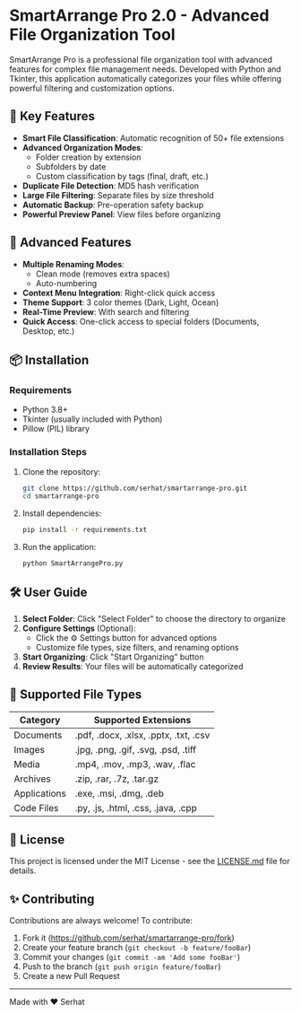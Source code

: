 # SmartArrange Pro 2.0 - Advanced File Organization Tool


SmartArrange Pro is a professional file organization tool with advanced features for complex file management needs. Developed with Python and Tkinter, this application automatically categorizes your files while offering powerful filtering and customization options.

## 🌟 Key Features

- **Smart File Classification**: Automatic recognition of 50+ file extensions
- **Advanced Organization Modes**:
  - Folder creation by extension
  - Subfolders by date
  - Custom classification by tags (final, draft, etc.)
- **Duplicate File Detection**: MD5 hash verification
- **Large File Filtering**: Separate files by size threshold
- **Automatic Backup**: Pre-operation safety backup
- **Powerful Preview Panel**: View files before organizing

## 🚀 Advanced Features

- **Multiple Renaming Modes**:
  - Clean mode (removes extra spaces)
  - Auto-numbering
- **Context Menu Integration**: Right-click quick access
- **Theme Support**: 3 color themes (Dark, Light, Ocean)
- **Real-Time Preview**: With search and filtering
- **Quick Access**: One-click access to special folders (Documents, Desktop, etc.)

## 📦 Installation

### Requirements
- Python 3.8+
- Tkinter (usually included with Python)
- Pillow (PIL) library

### Installation Steps
1. Clone the repository:
   ```bash
   git clone https://github.com/serhat/smartarrange-pro.git
   cd smartarrange-pro
   ```

2. Install dependencies:
   ```bash
   pip install -r requirements.txt
   ```

3. Run the application:
   ```bash
   python SmartArrangePro.py
   ```

## 🛠️ User Guide

1. **Select Folder**: Click "Select Folder" to choose the directory to organize
2. **Configure Settings** (Optional):
   - Click the ⚙️ Settings button for advanced options
   - Customize file types, size filters, and renaming options
3. **Start Organizing**: Click "Start Organizing" button
4. **Review Results**: Your files will be automatically categorized

## 📂 Supported File Types

| Category        | Supported Extensions                          |
|-----------------|-----------------------------------------------|
| Documents       | .pdf, .docx, .xlsx, .pptx, .txt, .csv         |
| Images          | .jpg, .png, .gif, .svg, .psd, .tiff           |
| Media           | .mp4, .mov, .mp3, .wav, .flac                 |
| Archives        | .zip, .rar, .7z, .tar.gz                      |
| Applications    | .exe, .msi, .dmg, .deb                        |
| Code Files      | .py, .js, .html, .css, .java, .cpp            |

## 📜 License

This project is licensed under the MIT License - see the [LICENSE.md](LICENSE.md) file for details.

## ✨ Contributing

Contributions are always welcome! To contribute:
1. Fork it (https://github.com/serhat/smartarrange-pro/fork)
2. Create your feature branch (`git checkout -b feature/fooBar`)
3. Commit your changes (`git commit -am 'Add some fooBar'`)
4. Push to the branch (`git push origin feature/fooBar`)
5. Create a new Pull Request

---

Made with ❤️ Serhat
